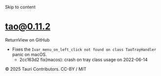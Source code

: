 Skip to content
# tao@0.11.2
ReturnView on GitHub
  * Fixes the `Ivar menu_on_left_click not found on class TaoTrayHandler` panic on macOS. 
    * 2cc163d2 fix(macos): crash on tray class usage on 2022-06-14


© 2025 Tauri Contributors. CC-BY / MIT
